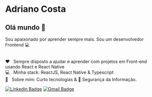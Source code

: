 



# Adriano Costa



## Olá mundo 👋
Sou apaixonado por aprender sempre mais.
Sou um desenvolvedor Frontend :computer:


 <br/> :heart: &nbsp; Sempre disposto a ajudar e aprender com projetos em Front-end usando React e React Native
 <br/> :computer: &nbsp; Minha stack: ReactJS, React Native & Typescript
 <br/> 💬  &nbsp; Sobre mim: Curto tecnologias & :closed_lock_with_key: Segurança da Informação.


 [![Linkedin Badge](https://img.shields.io/badge/-AdrianoCosta-blue?style=flat-square&logo=Linkedin&logoColor=white&link=https://www.linkedin.com/in/adriano-costa-101395141/)](https://www.linkedin.com/in/adriano-costa-101395141/) 
[![Gmail Badge](https://img.shields.io/badge/-adrianocostajhp@gmail.com-c14438?style=flat-square&logo=Gmail&logoColor=white&link=mailto:adrianocostajhp@gmail.com)](mailto:adrianocostajhp@gmail.com)
